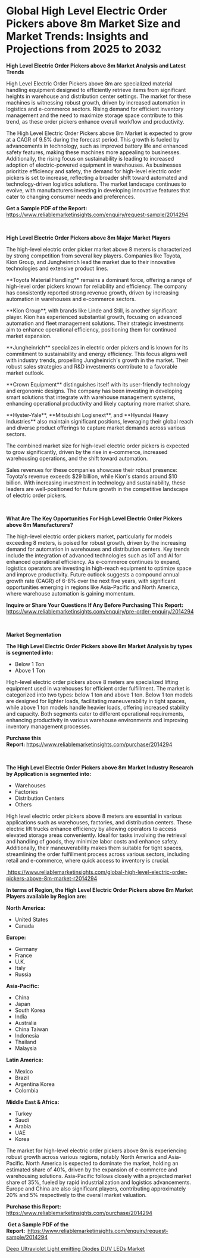 <p><h1>Global High Level Electric Order Pickers above 8m Market Size and Market Trends: Insights and Projections from 2025 to 2032</h1></p><p><strong>High Level Electric Order Pickers above 8m Market Analysis and Latest Trends</strong></p>
<p><p>High Level Electric Order Pickers above 8m are specialized material handling equipment designed to efficiently retrieve items from significant heights in warehouse and distribution center settings. The market for these machines is witnessing robust growth, driven by increased automation in logistics and e-commerce sectors. Rising demand for efficient inventory management and the need to maximize storage space contribute to this trend, as these order pickers enhance overall workflow and productivity.</p><p>The High Level Electric Order Pickers above 8m Market is expected to grow at a CAGR of 9.5% during the forecast period. This growth is fueled by advancements in technology, such as improved battery life and enhanced safety features, making these machines more appealing to businesses. Additionally, the rising focus on sustainability is leading to increased adoption of electric-powered equipment in warehouses. As businesses prioritize efficiency and safety, the demand for high-level electric order pickers is set to increase, reflecting a broader shift toward automated and technology-driven logistics solutions. The market landscape continues to evolve, with manufacturers investing in developing innovative features that cater to changing consumer needs and preferences.</p></p>
<p><strong>Get a Sample PDF of the Report:&nbsp;</strong> <a href="https://www.reliablemarketinsights.com/enquiry/request-sample/2014294?utm_campaign=1894&utm_medium=2&utm_source=Github&utm_content=ia&utm_term=29032025&utm_id=high-level-electric-order-pickers-above-8m">https://www.reliablemarketinsights.com/enquiry/request-sample/2014294</a></p>
<p>&nbsp;</p>
<p><strong>High Level Electric Order Pickers above 8m Major Market Players</strong></p>
<p><p>The high-level electric order picker market above 8 meters is characterized by strong competition from several key players. Companies like Toyota, Kion Group, and Jungheinrich lead the market due to their innovative technologies and extensive product lines.</p><p>**Toyota Material Handling** remains a dominant force, offering a range of high-level order pickers known for reliability and efficiency. The company has consistently reported strong revenue growth, driven by increasing automation in warehouses and e-commerce sectors.</p><p>**Kion Group**, with brands like Linde and Still, is another significant player. Kion has experienced substantial growth, focusing on advanced automation and fleet management solutions. Their strategic investments aim to enhance operational efficiency, positioning them for continued market expansion.</p><p>**Jungheinrich** specializes in electric order pickers and is known for its commitment to sustainability and energy efficiency. This focus aligns well with industry trends, propelling Jungheinrich's growth in the market. Their robust sales strategies and R&D investments contribute to a favorable market outlook.</p><p>**Crown Equipment** distinguishes itself with its user-friendly technology and ergonomic designs. The company has been investing in developing smart solutions that integrate with warehouse management systems, enhancing operational productivity and likely capturing more market share.</p><p>**Hyster-Yale**, **Mitsubishi Logisnext**, and **Hyundai Heavy Industries** also maintain significant positions, leveraging their global reach and diverse product offerings to capture market demands across various sectors. </p><p>The combined market size for high-level electric order pickers is expected to grow significantly, driven by the rise in e-commerce, increased warehousing operations, and the shift toward automation.</p><p>Sales revenues for these companies showcase their robust presence: Toyota's revenue exceeds $29 billion, while Kion's stands around $10 billion. With increasing investment in technology and sustainability, these leaders are well-positioned for future growth in the competitive landscape of electric order pickers.</p></p>
<p>&nbsp;</p>
<p><strong>What Are The Key Opportunities For High Level Electric Order Pickers above 8m Manufacturers?</strong></p>
<p><p>The high-level electric order pickers market, particularly for models exceeding 8 meters, is poised for robust growth, driven by the increasing demand for automation in warehouses and distribution centers. Key trends include the integration of advanced technologies such as IoT and AI for enhanced operational efficiency. As e-commerce continues to expand, logistics operators are investing in high-reach equipment to optimize space and improve productivity. Future outlook suggests a compound annual growth rate (CAGR) of 6-8% over the next five years, with significant opportunities emerging in regions like Asia-Pacific and North America, where warehouse automation is gaining momentum.</p></p>
<p><strong>Inquire or Share Your Questions If Any Before Purchasing This Report:</strong> <a href="https://www.reliablemarketinsights.com/enquiry/pre-order-enquiry/2014294?utm_campaign=1894&utm_medium=2&utm_source=Github&utm_content=ia&utm_term=29032025&utm_id=high-level-electric-order-pickers-above-8m">https://www.reliablemarketinsights.com/enquiry/pre-order-enquiry/2014294</a></p>
<p>&nbsp;</p>
<p><strong>Market Segmentation</strong></p>
<p><strong>The High Level Electric Order Pickers above 8m Market Analysis by types is segmented into:</strong></p>
<p><ul><li>Below 1 Ton</li><li>Above 1 Ton</li></ul></p>
<p><p>High-level electric order pickers above 8 meters are specialized lifting equipment used in warehouses for efficient order fulfillment. The market is categorized into two types: below 1 ton and above 1 ton. Below 1 ton models are designed for lighter loads, facilitating maneuverability in tight spaces, while above 1 ton models handle heavier loads, offering increased stability and capacity. Both segments cater to different operational requirements, enhancing productivity in various warehouse environments and improving inventory management processes.</p></p>
<p><strong>Purchase this Report:&nbsp;</strong><a href="https://www.reliablemarketinsights.com/purchase/2014294?utm_campaign=1894&utm_medium=2&utm_source=Github&utm_content=ia&utm_term=29032025&utm_id=high-level-electric-order-pickers-above-8m">https://www.reliablemarketinsights.com/purchase/2014294</a></p>
<p>&nbsp;</p>
<p><strong>The High Level Electric Order Pickers above 8m Market Industry Research by Application is segmented into:</strong></p>
<p><ul><li>Warehouses</li><li>Factories</li><li>Distribution Centers</li><li>Others</li></ul></p>
<p><p>High level electric order pickers above 8 meters are essential in various applications such as warehouses, factories, and distribution centers. These electric lift trucks enhance efficiency by allowing operators to access elevated storage areas conveniently. Ideal for tasks involving the retrieval and handling of goods, they minimize labor costs and enhance safety. Additionally, their maneuverability makes them suitable for tight spaces, streamlining the order fulfillment process across various sectors, including retail and e-commerce, where quick access to inventory is crucial.</p></p>
<p><a href="https://www.reliablemarketinsights.com/global-high-level-electric-order-pickers-above-8m-market-r2014294?utm_campaign=1894&utm_medium=2&utm_source=Github&utm_content=ia&utm_term=29032025&utm_id=high-level-electric-order-pickers-above-8m">&nbsp;https://www.reliablemarketinsights.com/global-high-level-electric-order-pickers-above-8m-market-r2014294</a></p>
<p><strong>In terms of Region, the High Level Electric Order Pickers above 8m Market Players available by Region are:</strong></p>
<p>
    <p> <strong> North America: </strong>
        <ul>
            <li>United States</li>
            <li>Canada</li>
        </ul>
        </p> 
    <p> <strong> Europe: </strong>
        <ul>
            <li>Germany</li>
            <li>France</li>
            <li>U.K.</li>
            <li>Italy</li>
            <li>Russia</li>
        </ul>
        </p> 
    <p> <strong> Asia-Pacific: </strong>
        <ul>
            <li>China</li>
            <li>Japan</li>
            <li>South Korea</li>
            <li>India</li>
            <li>Australia</li>
            <li>China Taiwan</li>
            <li>Indonesia</li>
            <li>Thailand</li>
            <li>Malaysia</li>
        </ul>
        </p> 
    <p> <strong> Latin America: </strong>
        <ul>
            <li>Mexico</li>
            <li>Brazil</li>
            <li>Argentina Korea</li>
            <li>Colombia</li>
        </ul>
        </p> 
    <p> <strong> Middle East & Africa: </strong>
        <ul>
            <li>Turkey</li>
            <li>Saudi</li>
            <li>Arabia</li>
            <li>UAE</li>
            <li>Korea</li>
        </ul>
    </p>
    </p>
<p><p>The market for high-level electric order pickers above 8m is experiencing robust growth across various regions, notably North America and Asia-Pacific. North America is expected to dominate the market, holding an estimated share of 40%, driven by the expansion of e-commerce and warehousing solutions. Asia-Pacific follows closely with a projected market share of 35%, fueled by rapid industrialization and logistics advancements. Europe and China are also significant players, contributing approximately 20% and 5% respectively to the overall market valuation.</p></p>
<p><strong>Purchase this Report: </strong><a href="https://www.reliablemarketinsights.com/purchase/2014294?utm_campaign=1894&utm_medium=2&utm_source=Github&utm_content=ia&utm_term=29032025&utm_id=high-level-electric-order-pickers-above-8m">https://www.reliablemarketinsights.com/purchase/2014294</a></p>
<p>&nbsp;<strong>Get a Sample PDF of the Report:&nbsp;&nbsp;</strong><a href="https://www.reliablemarketinsights.com/enquiry/request-sample/2014294?utm_campaign=1894&utm_medium=2&utm_source=Github&utm_content=ia&utm_term=29032025&utm_id=high-level-electric-order-pickers-above-8m">https://www.reliablemarketinsights.com/enquiry/request-sample/2014294</a></p>
<p><strong></strong></p>
<p><p><a href="https://github.com/hgf64gh/Market-Research-Report-List-2/blob/main/deep-ultraviolet-light-emitting-diodes-duv-leds-market.md?utm_campaign=1894&utm_medium=2&utm_source=Github&utm_content=ia&utm_term=29032025&utm_id=high-level-electric-order-pickers-above-8m">Deep Ultraviolet Light emitting Diodes DUV LEDs Market</a></p></p>